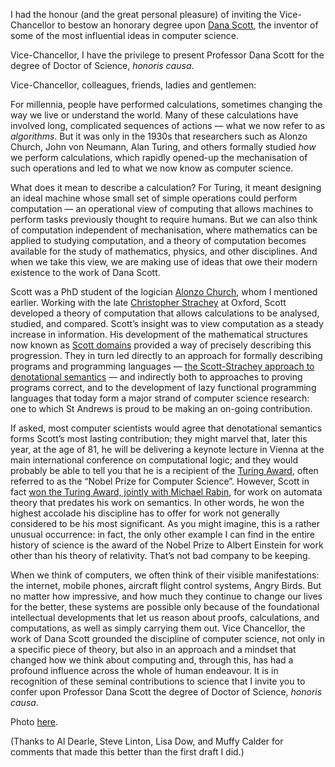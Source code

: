 <html><body><p>I had the honour (and the great personal pleasure) of inviting the Vice-Chancellor to bestow an honorary degree upon <a href="https://en.wikipedia.org/wiki/Dana_Scott" target="_blank">Dana Scott</a>, the inventor of some of the most influential ideas in computer science.

<!--more-->

Vice-Chancellor, I have the privilege to present Professor Dana Scott for the degree of Doctor of Science, <i>honoris causa</i>.

Vice-Chancellor, colleagues, friends, ladies and gentlemen:

For millennia, people have performed calculations, sometimes changing the way we live or understand the world. Many of these calculations have involved long, complicated sequences of actions — what we now refer to as <i>algorithms</i>. But it was only in the 1930s that researchers such as Alonzo Church, John von Neumann, Alan Turing, and others formally studied <i>how </i>we perform calculations, which rapidly opened-up the mechanisation of such operations and led to what we now know as computer science.

What does it mean to describe a calculation? For Turing, it meant designing an ideal machine whose small set of simple operations could perform computation — an operational view of computing that allows machines to perform tasks previously thought to require humans. But we can also think of computation independent of mechanisation, where mathematics can be applied to studying computation, and a theory of computation becomes available for the study of mathematics, physics, and other disciplines. And when we take this view, we are making use of ideas that owe their modern existence to the work of Dana Scott.

Scott was a PhD student of the logician <a href="https://en.wikipedia.org/wiki/Alonzo_Church" target="_blank">Alonzo Church</a>, whom I mentioned earlier. Working with the late <a href="https://en.wikipedia.org/wiki/Christopher_Strachey" target="_blank">Christopher Strachey</a> at Oxford, Scott developed a theory of computation that allows calculations to be analysed, studied, and compared. Scott’s insight was to view computation as a steady increase in information. His development of the mathematical structures now known as <a href="https://en.wikipedia.org/wiki/Scott_domain" target="_blank">Scott domains</a> provided a way of precisely describing this progression. They in turn led directly to an approach for formally describing programs and programming languages — <a href="https://en.wikipedia.org/wiki/Denotational_semantics" target="_blank">the Scott-Strachey approach to denotational semantics</a> — and indirectly both to approaches to proving programs correct, and to the development of lazy functional programming languages that today form a major strand of computer science research: one to which St Andrews is proud to be making an on-going contribution.

If asked, most computer scientists would agree that denotational semantics forms Scott’s most lasting contribution; they might marvel that, later this year, at the age of 81, he will be delivering a keynote lecture in Vienna at the main international conference on computational logic; and they would probably be able to tell you that he is a recipient of the <a href="http://amturing.acm.org/" target="_blank">Turing Award</a>, often referred to as the “Nobel Prize for Computer Science”. However, Scott in fact <a href="http://amturing.acm.org/award_winners/scott_1193622.cfm" target="_blank">won the Turing Award, jointly with Michael Rabin</a>, for work on automata theory that predates his work on semantics. In other words, he won the highest accolade his discipline has to offer for work not generally considered to be his most significant. As you might imagine, this is a rather unusual occurrence: in fact, the only other example I can find in the entire history of science is the award of the Nobel Prize to Albert Einstein for work other than his theory of relativity. That’s not bad company to be keeping.

When we think of computers, we often think of their visible manifestations: the internet, mobile phones, aircraft flight control systems, Angry Birds. But no matter how impressive, and how much they continue to change our lives for the better, these systems are possible only because of the foundational intellectual developments that let us reason about proofs, calculations, and computations, as well as simply carrying them out. Vice Chancellor, the work of Dana Scott grounded the discipline of computer science, not only in a specific piece of theory, but also in an approach and a mindset that changed how we think about computing and, through this, has had a profound influence across the whole of human endeavour. It is in recognition of these seminal contributions to science that I invite you to confer upon Professor Dana Scott the degree of Doctor of Science, <i>honoris causa</i>.

Photo <a href="http://instagram.com/p/prF477OWRs/" target="_blank">here</a>.

(Thanks to Al Dearle, Steve Linton, Lisa Dow, and Muffy Calder for comments that made this better than the first draft I did.)

 

 </p></body></html>